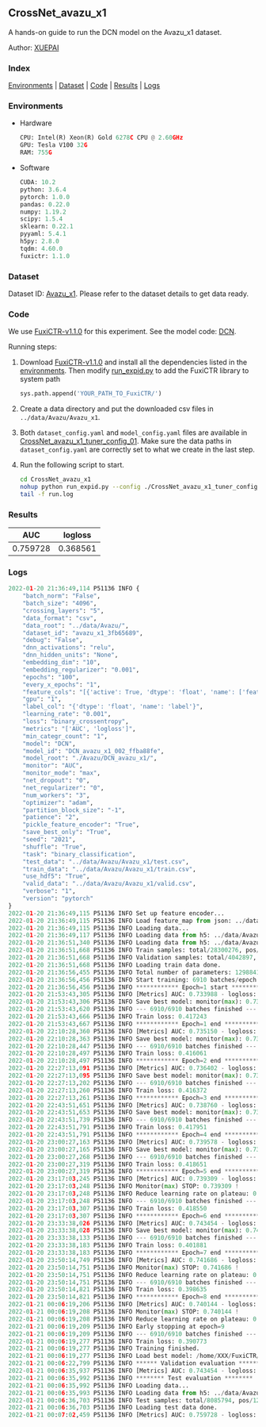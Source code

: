 ## CrossNet_avazu_x1

A hands-on guide to run the DCN model on the Avazu_x1 dataset.

Author: [XUEPAI](https://github.com/xue-pai)

### Index
[Environments](#Environments) | [Dataset](#Dataset) | [Code](#Code) | [Results](#Results) | [Logs](#Logs)

### Environments
+ Hardware

  ```python
  CPU: Intel(R) Xeon(R) Gold 6278C CPU @ 2.60GHz
  GPU: Tesla V100 32G
  RAM: 755G

  ```

+ Software

  ```python
  CUDA: 10.2
  python: 3.6.4
  pytorch: 1.0.0
  pandas: 0.22.0
  numpy: 1.19.2
  scipy: 1.5.4
  sklearn: 0.22.1
  pyyaml: 5.4.1
  h5py: 2.8.0
  tqdm: 4.60.0
  fuxictr: 1.1.0

  ```

### Dataset
Dataset ID: [Avazu_x1](https://github.com/openbenchmark/BARS/blob/master/ctr_prediction/datasets/Avazu/README.md#Avazu_x1). Please refer to the dataset details to get data ready.

### Code

We use [FuxiCTR-v1.1.0](https://github.com/xue-pai/FuxiCTR/tree/v1.1.0) for this experiment. See the model code: [DCN](https://github.com/xue-pai/FuxiCTR/blob/v1.1.0/fuxictr/pytorch/models/DCN.py).

Running steps:

1. Download [FuxiCTR-v1.1.0](https://github.com/xue-pai/FuxiCTR/archive/refs/tags/v1.1.0.zip) and install all the dependencies listed in the [environments](#environments). Then modify [run_expid.py](./run_expid.py#L5) to add the FuxiCTR library to system path
    
    ```python
    sys.path.append('YOUR_PATH_TO_FuxiCTR/')
    ```

2. Create a data directory and put the downloaded csv files in `../data/Avazu/Avazu_x1`.

3. Both `dataset_config.yaml` and `model_config.yaml` files are available in [CrossNet_avazu_x1_tuner_config_01](./CrossNet_avazu_x1_tuner_config_01). Make sure the data paths in `dataset_config.yaml` are correctly set to what we create in the last step.

4. Run the following script to start.

    ```bash
    cd CrossNet_avazu_x1
    nohup python run_expid.py --config ./CrossNet_avazu_x1_tuner_config_01 --expid DCN_avazu_x1_002_ffba88fe --gpu 0 > run.log &
    tail -f run.log
    ```

### Results

| AUC | logloss  |
|:--------------------:|:--------------------:|
| 0.759728 | 0.368561  |


### Logs
```python
2022-01-20 21:36:49,114 P51136 INFO {
    "batch_norm": "False",
    "batch_size": "4096",
    "crossing_layers": "5",
    "data_format": "csv",
    "data_root": "../data/Avazu/",
    "dataset_id": "avazu_x1_3fb65689",
    "debug": "False",
    "dnn_activations": "relu",
    "dnn_hidden_units": "None",
    "embedding_dim": "10",
    "embedding_regularizer": "0.001",
    "epochs": "100",
    "every_x_epochs": "1",
    "feature_cols": "[{'active': True, 'dtype': 'float', 'name': ['feat_1', 'feat_2', 'feat_3', 'feat_4', 'feat_5', 'feat_6', 'feat_7', 'feat_8', 'feat_9', 'feat_10', 'feat_11', 'feat_12', 'feat_13', 'feat_14', 'feat_15', 'feat_16', 'feat_17', 'feat_18', 'feat_19', 'feat_20', 'feat_21', 'feat_22'], 'type': 'categorical'}]",
    "gpu": "1",
    "label_col": "{'dtype': 'float', 'name': 'label'}",
    "learning_rate": "0.001",
    "loss": "binary_crossentropy",
    "metrics": "['AUC', 'logloss']",
    "min_categr_count": "1",
    "model": "DCN",
    "model_id": "DCN_avazu_x1_002_ffba88fe",
    "model_root": "./Avazu/DCN_avazu_x1/",
    "monitor": "AUC",
    "monitor_mode": "max",
    "net_dropout": "0",
    "net_regularizer": "0",
    "num_workers": "3",
    "optimizer": "adam",
    "partition_block_size": "-1",
    "patience": "2",
    "pickle_feature_encoder": "True",
    "save_best_only": "True",
    "seed": "2021",
    "shuffle": "True",
    "task": "binary_classification",
    "test_data": "../data/Avazu/Avazu_x1/test.csv",
    "train_data": "../data/Avazu/Avazu_x1/train.csv",
    "use_hdf5": "True",
    "valid_data": "../data/Avazu/Avazu_x1/valid.csv",
    "verbose": "1",
    "version": "pytorch"
}
2022-01-20 21:36:49,115 P51136 INFO Set up feature encoder...
2022-01-20 21:36:49,115 P51136 INFO Load feature_map from json: ../data/Avazu/avazu_x1_3fb65689/feature_map.json
2022-01-20 21:36:49,115 P51136 INFO Loading data...
2022-01-20 21:36:49,117 P51136 INFO Loading data from h5: ../data/Avazu/avazu_x1_3fb65689/train.h5
2022-01-20 21:36:51,340 P51136 INFO Loading data from h5: ../data/Avazu/avazu_x1_3fb65689/valid.h5
2022-01-20 21:36:51,668 P51136 INFO Train samples: total/28300276, pos/4953382, neg/23346894, ratio/17.50%, blocks/1
2022-01-20 21:36:51,668 P51136 INFO Validation samples: total/4042897, pos/678699, neg/3364198, ratio/16.79%, blocks/1
2022-01-20 21:36:51,668 P51136 INFO Loading train data done.
2022-01-20 21:36:56,455 P51136 INFO Total number of parameters: 12988411.
2022-01-20 21:36:56,456 P51136 INFO Start training: 6910 batches/epoch
2022-01-20 21:36:56,456 P51136 INFO ************ Epoch=1 start ************
2022-01-20 21:53:43,305 P51136 INFO [Metrics] AUC: 0.733988 - logloss: 0.402023
2022-01-20 21:53:43,306 P51136 INFO Save best model: monitor(max): 0.733988
2022-01-20 21:53:43,620 P51136 INFO --- 6910/6910 batches finished ---
2022-01-20 21:53:43,666 P51136 INFO Train loss: 0.417243
2022-01-20 21:53:43,667 P51136 INFO ************ Epoch=1 end ************
2022-01-20 22:10:28,360 P51136 INFO [Metrics] AUC: 0.735150 - logloss: 0.401390
2022-01-20 22:10:28,363 P51136 INFO Save best model: monitor(max): 0.735150
2022-01-20 22:10:28,447 P51136 INFO --- 6910/6910 batches finished ---
2022-01-20 22:10:28,497 P51136 INFO Train loss: 0.416061
2022-01-20 22:10:28,497 P51136 INFO ************ Epoch=2 end ************
2022-01-20 22:27:13,091 P51136 INFO [Metrics] AUC: 0.736402 - logloss: 0.400723
2022-01-20 22:27:13,095 P51136 INFO Save best model: monitor(max): 0.736402
2022-01-20 22:27:13,202 P51136 INFO --- 6910/6910 batches finished ---
2022-01-20 22:27:13,260 P51136 INFO Train loss: 0.416372
2022-01-20 22:27:13,261 P51136 INFO ************ Epoch=3 end ************
2022-01-20 22:43:51,651 P51136 INFO [Metrics] AUC: 0.738760 - logloss: 0.399420
2022-01-20 22:43:51,653 P51136 INFO Save best model: monitor(max): 0.738760
2022-01-20 22:43:51,739 P51136 INFO --- 6910/6910 batches finished ---
2022-01-20 22:43:51,791 P51136 INFO Train loss: 0.417951
2022-01-20 22:43:51,791 P51136 INFO ************ Epoch=4 end ************
2022-01-20 23:00:27,163 P51136 INFO [Metrics] AUC: 0.739578 - logloss: 0.399224
2022-01-20 23:00:27,165 P51136 INFO Save best model: monitor(max): 0.739578
2022-01-20 23:00:27,268 P51136 INFO --- 6910/6910 batches finished ---
2022-01-20 23:00:27,319 P51136 INFO Train loss: 0.418651
2022-01-20 23:00:27,319 P51136 INFO ************ Epoch=5 end ************
2022-01-20 23:17:03,245 P51136 INFO [Metrics] AUC: 0.739309 - logloss: 0.399810
2022-01-20 23:17:03,248 P51136 INFO Monitor(max) STOP: 0.739309 !
2022-01-20 23:17:03,248 P51136 INFO Reduce learning rate on plateau: 0.000100
2022-01-20 23:17:03,248 P51136 INFO --- 6910/6910 batches finished ---
2022-01-20 23:17:03,307 P51136 INFO Train loss: 0.418550
2022-01-20 23:17:03,307 P51136 INFO ************ Epoch=6 end ************
2022-01-20 23:33:38,026 P51136 INFO [Metrics] AUC: 0.743454 - logloss: 0.397401
2022-01-20 23:33:38,028 P51136 INFO Save best model: monitor(max): 0.743454
2022-01-20 23:33:38,133 P51136 INFO --- 6910/6910 batches finished ---
2022-01-20 23:33:38,183 P51136 INFO Train loss: 0.401881
2022-01-20 23:33:38,183 P51136 INFO ************ Epoch=7 end ************
2022-01-20 23:50:14,749 P51136 INFO [Metrics] AUC: 0.741686 - logloss: 0.398580
2022-01-20 23:50:14,751 P51136 INFO Monitor(max) STOP: 0.741686 !
2022-01-20 23:50:14,751 P51136 INFO Reduce learning rate on plateau: 0.000010
2022-01-20 23:50:14,751 P51136 INFO --- 6910/6910 batches finished ---
2022-01-20 23:50:14,821 P51136 INFO Train loss: 0.398635
2022-01-20 23:50:14,821 P51136 INFO ************ Epoch=8 end ************
2022-01-21 00:06:19,206 P51136 INFO [Metrics] AUC: 0.740144 - logloss: 0.400035
2022-01-21 00:06:19,208 P51136 INFO Monitor(max) STOP: 0.740144 !
2022-01-21 00:06:19,208 P51136 INFO Reduce learning rate on plateau: 0.000001
2022-01-21 00:06:19,209 P51136 INFO Early stopping at epoch=9
2022-01-21 00:06:19,209 P51136 INFO --- 6910/6910 batches finished ---
2022-01-21 00:06:19,277 P51136 INFO Train loss: 0.390773
2022-01-21 00:06:19,277 P51136 INFO Training finished.
2022-01-21 00:06:19,277 P51136 INFO Load best model: /home/XXX/FuxiCTR/benchmarks/Avazu/DCN_avazu_x1/avazu_x1_3fb65689/DCN_avazu_x1_002_ffba88fe.model
2022-01-21 00:06:22,799 P51136 INFO ****** Validation evaluation ******
2022-01-21 00:06:35,937 P51136 INFO [Metrics] AUC: 0.743454 - logloss: 0.397401
2022-01-21 00:06:35,992 P51136 INFO ******** Test evaluation ********
2022-01-21 00:06:35,992 P51136 INFO Loading data...
2022-01-21 00:06:35,993 P51136 INFO Loading data from h5: ../data/Avazu/avazu_x1_3fb65689/test.h5
2022-01-21 00:06:36,703 P51136 INFO Test samples: total/8085794, pos/1232985, neg/6852809, ratio/15.25%, blocks/1
2022-01-21 00:06:36,703 P51136 INFO Loading test data done.
2022-01-21 00:07:02,459 P51136 INFO [Metrics] AUC: 0.759728 - logloss: 0.368561

```
